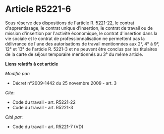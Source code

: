 # Article R5221-6

Sous réserve des dispositions de l'article R. 5221-22, le contrat d'apprentissage, le contrat unique d'insertion, le contrat
de travail ou de mission d'insertion par l'activité économique, le contrat d'insertion dans la vie sociale et le contrat de
professionnalisation ne permettent pas la délivrance de l'une des autorisations de travail mentionnées aux 2°, 4° à 9°, 12°
et 13° de l'article R. 5221-3 et ne peuvent être conclus par les titulaires de la carte de séjour temporaire mentionnés au 3°
du même article.

**Liens relatifs à cet article**

_Modifié par_:

  - Décret n°2009-1442 du 25 novembre 2009 - art. 3

_Cite_:

  - Code du travail - art. R5221-22
  - Code du travail - art. R5221-3

_Cité par_:

  - Code du travail - art. R5221-7 (VD)
